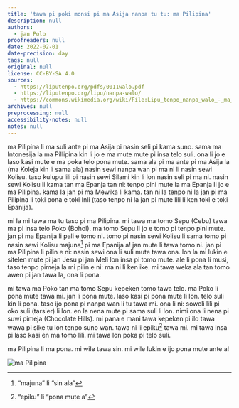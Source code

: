 ```yaml
---
title: 'tawa pi poki monsi pi ma Asija nanpa tu tu: ma Pilipina'
description: null
authors:
  - jan Polo
proofreaders: null
date: 2022-02-01
date-precision: day
tags: null
original: null
license: CC-BY-SA 4.0
sources:
  - https://liputenpo.org/pdfs/0011walo.pdf
  - https://liputenpo.org/lipu/nanpa-walo/
  - https://commons.wikimedia.org/wiki/File:Lipu_tenpo_nanpa_walo_-_ma_Pilipina.png
archives: null
preprocessing: null
accessibility-notes: null
notes: null
---
```


ma Pilipina li ma suli ante pi ma Asija pi nasin seli pi kama suno. sama ma Intonesija la ma Pillipina kin li jo e ma mute mute pi insa telo suli. ona li jo e laso kasi mute e ma poka telo pona mute. sama ala pi ma ante pi ma Asija la (ma Koleja kin li sama ala) nasin sewi nanpa wan pi ma ni li nasin sewi Kolisu. taso kulupu lili pi nasin sewi Silami kin li lon nasin seli pi ma ni. nasin sewi Kolisu li kama tan ma Epanja tan ni: tenpo pini mute la ma Epanja li jo e ma Pilipina. kama la jan pi ma Mewika li kama. tan ni la tenpo ni la jan pi ma Pilipina li toki pona e toki Inli (taso tenpo ni la jan pi mute lili li ken toki e toki Epanija).

mi la mi tawa ma tu taso pi ma Pilipina. mi tawa ma tomo Sepu (Cebu) tawa ma pi insa telo Poko (Bohol). ma tomo Sepu li jo e tomo pi tenpo pini mute. jan pi ma Epanija li pali e tomo ni. tomo pi nasin sewi Kolisu li sama tomo pi nasin sewi Kolisu majuna[^1] pi ma Epanija a! jan mute li tawa tomo ni. jan pi ma Pilipina li pilin e ni: nasin sewi ona li suli mute tawa ona. lon la mi lukin e sitelen mute pi jan Jesu pi jan Meli lon insa pi tomo mute. ale li pona li musi, taso tenpo pimeja la mi pilin e ni: ma ni li ken ike. mi tawa weka ala tan tomo awen pi jan tawa la, ona li pona.

[^1]: “majuna” li “sin ala”

mi tawa ma Poko tan ma tomo Sepu kepeken tomo tawa telo. ma Poko li pona mute tawa mi. jan li pona mute. laso kasi pi pona mute li lon. telo suli kin li pona. taso ijo pona pi nanpa wan li tu tawa mi. ona li ni: soweli lili pi oko suli (tarsier) li lon. en la nena mute pi sama suli li lon. nimi ona li nena pi suwi pimeja (Chocolate Hills). mi pana e mani tawa kepeken pi ilo tawa wawa pi sike tu lon tenpo suno wan. tawa ni li epiku[^2] tawa mi. mi tawa insa pi laso kasi en ma tomo lili. mi tawa lon poka pi telo suli.

ma Pilipina li ma pona. mi wile tawa sin. mi wile lukin e ijo pona mute ante a!

![ma Pilipina](https://upload.wikimedia.org/wikipedia/commons/4/42/Lipu_tenpo_nanpa_walo_-_ma_Pilipina.png)

[^2]: “epiku” li “pona mute a”